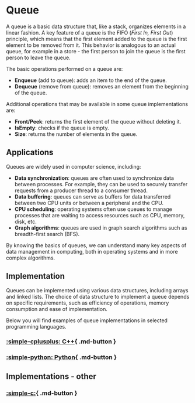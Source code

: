 # Queue

A queue is a basic data structure that, like a stack, organizes elements in a linear fashion. A key feature of a queue is the FIFO (*First In, First Out*) principle, which means that the first element added to the queue is the first element to be removed from it. This behavior is analogous to an actual queue, for example in a store - the first person to join the queue is the first person to leave the queue.

The basic operations performed on a queue are:

- **Enqueue** (add to queue): adds an item to the end of the queue.
- **Dequeue** (remove from queue): removes an element from the beginning of the queue.

Additional operations that may be available in some queue implementations are:

- **Front/Peek**: returns the first element of the queue without deleting it.
- **IsEmpty**: checks if the queue is empty.
- **Size**: returns the number of elements in the queue.

## Applications

Queues are widely used in computer science, including:

- **Data synchronization**: queues are often used to synchronize data between processes. For example, they can be used to securely transfer requests from a producer thread to a consumer thread.
- **Data buffering**: queues can serve as buffers for data transferred between two CPU units or between a peripheral and the CPU.
- **CPU scheduling**: operating systems often use queues to manage processes that are waiting to access resources such as CPU, memory, disk, etc.
- **Graph algorithms**: queues are used in graph search algorithms such as breadth-first search (BFS).

By knowing the basics of queues, we can understand many key aspects of data management in computing, both in operating systems and in more complex algorithms.

## Implementation

Queues can be implemented using various data structures, including arrays and linked lists. The choice of data structure to implement a queue depends on specific requirements, such as efficiency of operations, memory consumption and ease of implementation.

Below you will find examples of queue implementations in selected programming languages.

### [:simple-cplusplus: C++](../../programming/c++/algorithms/structures/queue.md){ .md-button }

### [:simple-python: Python](../../programming/python/algorithms/structures/queue.md){ .md-button }

## Implementations - other

### [:simple-c:](../../programming/c/algorithms/structures/stack.md){ .md-button }